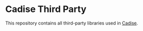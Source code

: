 # Cadise Third Party
This repository contains all third-party libraries used in [Cadise](https://github.com/xh5a5n6k6/cadise).